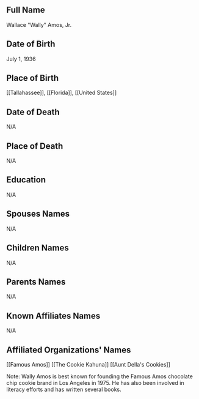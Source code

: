 
## Full Name
Wallace "Wally" Amos, Jr.

## Date of Birth
July 1, 1936

## Place of Birth
[[Tallahassee]], [[Florida]], [[United States]]

## Date of Death
N/A

## Place of Death
N/A

## Education
N/A

## Spouses Names
N/A

## Children Names
N/A

## Parents Names
N/A

## Known Affiliates Names
N/A

## Affiliated Organizations' Names
[[Famous Amos]]
[[The Cookie Kahuna]]
[[Aunt Della's Cookies]]

Note: Wally Amos is best known for founding the Famous Amos chocolate chip cookie brand in Los Angeles in 1975. He has also been involved in literacy efforts and has written several books.

